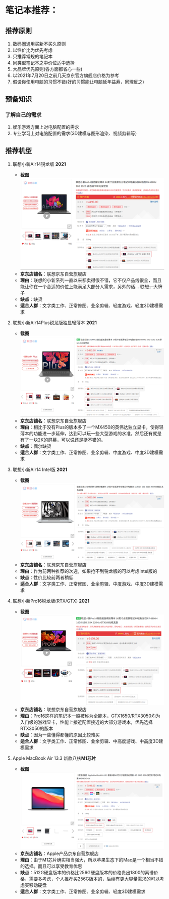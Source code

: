 # 笔记本推荐：

## 推荐原则

1. 数码圈通用买新不买久原则
2. 以性价比为优先考虑
3. 只推荐常规的笔记本
4. 同类型笔记本之中价位适中选择
5. 大品牌优先原则(各方面都省心一些)
6. 以2021年7月20日之前几天京东官方旗舰店价格为参考
7. 假设你使用电脑的习惯不错(好的习惯能让电脑延年益寿，同理反之)

## 预备知识

### 了解自己的需求

1. 娱乐游戏方面上对电脑配置的需求
2. 专业学习上对电脑配置的需求(3D建模与图形渲染、视频剪辑等)

## 推荐机型

1. 联想小新Air14锐龙版 **2021**

    * **截图**
      ![联想小新Air14锐龙版 2021](img/2021-07-18-21-20-45.png)
    * **京东店铺名**：联想京东自营旗舰店
    * **理由**：联想的小新系列一直以来都卖得很不错，它不仅产品线很全，而且能让你在一个合适的价位上能满足大部分人需求，另外的话... ~~联想，大牌子~~
    * **缺点**：缺货
    * **适合人群**：文字类工作、正常修图、业余剪辑、轻度游戏、轻度3D建模需求

2. 联想小新Air14Plus锐龙版独显轻薄本 **2021**

    * **截图**
      ![联想小新Air14Plus锐龙版独显轻薄本2021](img/2021-07-18-21-31-28.png)
    * **京东店铺名**：联想京东自营旗舰店
    * **理由**：相比于没有Plus的版本多了一个MX450的英伟达独立显卡，使得轻薄本的功能进一步延伸，达到可以玩一些大型游戏的水准。然后还有就是有了一块2K的屏幕，可以说还是挺不错的。
    * **缺点**：偶尔缺货
    * **适合人群**：文字类工作、正常修图、业余剪辑、中度游戏、中度3D建模需求

3. 联想小新Air14 Intel版 **2021**

    * **截图**
    ![联想小新Air14 Intel版 2021](img/2021-07-18-21-48-32.png)
    * **京东店铺名**：联想京东自营旗舰店
    * **理由**：作为前两种推荐的次选，如果抢不到锐龙版的可以考虑Intel版的
    * **缺点**：性价比较前两者稍低
    * **适合人群**：文字类工作、正常修图、业余剪辑、中度游戏、中度3D建模需求

4. 联想小新Pro16锐龙版(RTX/GTX) **2021**

    * **截图**
    ![联想小新Pro16锐龙版(RTX3050/GTX1650)](img/2021-07-18-21-55-33.png)
    * **京东店铺名**：联想京东自营旗舰店
    * **理由**：Pro16这样的笔记本一般被称为全能本，GTX1650/RTX3050均为入门级的游戏显卡，性能上接近配置接近的大部分游戏本，优先选择RTX3050的版本
    * **缺点**：因为一些懂得都懂的原因比较难买
    * **适合人群**：文字类工作、正常修图、业余剪辑、中高度游戏、中高度3D建模需求

5. Apple MacBook Air 13.3 新款八核**M1芯片**

    * **截图**
    ![Apple MacBook Air 13.3 M1](img/2021-07-18-22-10-33.png)
    * **京东店铺名**：Apple产品京东自营旗舰店
    * **理由**：由于M1芯片确实相当强大，所以苹果生态下的Mac是一个相当不错的选择。而且可以享受教育优惠
    * **缺点**：512G硬盘版本的价格比256G硬盘版本的价格贵出1800的离谱价格，需要多考虑，个人推荐买256G版本的，后续有更大容量需求的可以考虑买移动硬盘
    * **适合人群**：文字类工作、正常修图、业余剪辑、轻度3D建模需求
